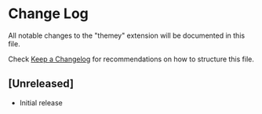 # Change Log
All notable changes to the "themey" extension will be documented in this file.

Check [Keep a Changelog](http://keepachangelog.com/) for recommendations on how to structure this file.

## [Unreleased]
- Initial release